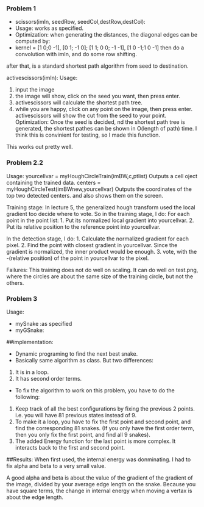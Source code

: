 ### Problem 1

- scissors(imIn, seedRow, seedCol,destRow,destCol):
- Usage: works as specified.
- Optimization: when generating the distances, the diagonal edges can be computed by:
- kernel = [1 0;0 -1], [0 1; -1 0]; [1 1; 0 0; -1 -1], [1 0 -1;1 0 -1] then do a convolution with imIn, and do some row shifting.

after that, is a standard shortest path algorithm from seed to destination.

activescissors(imIn):
Usage: 
1. input the image
2. the image will show, click on the seed you want, then press enter.
3. activescissors will calculate the shortest path tree.
4. while you are happy, click on any point on the image, then press enter. 
	activescissors will show the cut from the seed to your point.
Optimization:
Once the seed is decided, nd the shortest path tree is generated, the shortest pathes can be shown in O(length of path) time.
I think this is convinient for testing, so I made this function.

This works out pretty well.

### Problem 2.2
Usage: 
yourcellvar = myHoughCircleTrain(imBW,c,ptlist) Outputs a cell oject containing the trained data.
centers = myHoughCircleTest(imBWnew,yourcellvar) Outputs the coordinates of the top two detected centers. and also shows them on the screen.

Training stage:
In lecture 5, the generalized hough transform used the local gradient too decide where to vote. So in the training stage, I do:
For each point in the point list:
	1. Put its normalized local gradient into yourcellvar.
	2. Put its relative position to the reference point into yourcellvar.

In the detection stage, I do:
	1. Calculate the normalized gradient for each pixel.
	2. Find the point with closest gradient in yourcellvar. Since the gradient is normalized, the inner product would be enough.
	3. vote, with the -(relative position) of the point in yourcellvar to the pixel.

Failures:
This training does not do well on scaling. It can do well on test.png, where the circles are about the same size of the training circle, but not the others.

### Problem 3

Usage: 
- mySnake :as specified
- myGSnake: 


##implementation:
- Dynamic programing to find the next best snake.
- Basically same algorithm as class. But two differences:
1. It is in a loop.
2. It has second order terms.
- To fix the algorithm to work on this problem, you have to do the following:
1. Keep track of all the best configurations by fixing the previous 2 points. i.e. you will have 81 previous states instead of 9.
2. To make it a loop, you have to fix the first point and second point, and find the corresponding 81 snakes. (If you only have the first order term, then you only fix the first point, and find all 9 snakes).
3. The added Energy function for the last point is more complex. It interacts back to the first and second point.

##Results:
When first used, the internal energy was donminating. I had to fix alpha and beta to a very small value.

A good alpha and beta is about the value of the gradient of the gradient of the image, divided by your average edge length on the snake. Because you have square terms, the change in internal energy when moving a vertax is about the edge length.

